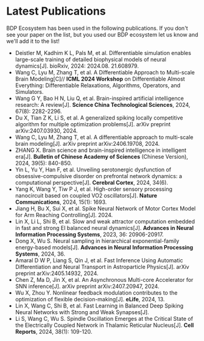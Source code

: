 
# Latest Publications

BDP Ecosystem has been used in the following publications. If you don't see your paper on the list, but you used our BDP ecosystem let us know and we'll add it to the list!


- Deistler M, Kadhim K L, Pals M, et al. Differentiable simulation enables large-scale training of detailed biophysical models of neural dynamics[J]. bioRxiv, 2024: 2024.08. 21.608979. 
- Wang C, Lyu M, Zhang T, et al. A Differentiable Approach to Multi-scale Brain Modeling[C]// **ICML 2024 Workshop** on Differentiable Almost Everything: Differentiable Relaxations, Algorithms, Operators, and Simulators.
- Wang G Y, Bao H N, Liu Q, et al. Brain-inspired artificial intelligence research: A review[J]. **Science China Technological Sciences**, 2024, 67(8): 2282-2296.
- Du X, Tian Z K, Li S, et al. A generalized spiking locally competitive algorithm for multiple optimization problems[J]. arXiv preprint arXiv:2407.03930, 2024.
- Wang C, Lyu M, Zhang T, et al. A differentiable approach to multi-scale brain modeling[J]. arXiv preprint arXiv:2406.19708, 2024.
- ZHANG X. Brain science and brain-inspired intelligence in intelligent era[J]. **Bulletin of Chinese Academy of Sciences** (Chinese Version), 2024, 39(5): 840-850.
- Yin L, Yu Y, Han F, et al. Unveiling serotonergic dysfunction of obsessive-compulsive disorder on prefrontal network dynamics: a computational perspective[J]. **Cerebral Cortex**, 2024, 34(6).
- Yang K, Wang Y, Tiw P J, et al. High-order sensory processing nanocircuit based on coupled VO2 oscillators[J]. **Nature Communications**, 2024, 15(1): 1693.
- Jiang H, Bu X, Sui X, et al. Spike Neural Network of Motor Cortex Model for Arm Reaching Controlling[J]. 2024.
- Lin X, Li L, Shi B, et al. Slow and weak attractor computation embedded in fast and strong EI balanced neural dynamics[J]. **Advances in Neural Information Processing Systems**, 2023, 36: 20906-20917.
- Dong X, Wu S. Neural sampling in hierarchical exponential-family energy-based models[J]. **Advances in Neural Information Processing Systems**, 2024, 36.
- Amaral D W P, Liang S, Qin J, et al. Fast Inference Using Automatic Differentiation and Neural Transport in Astroparticle Physics[J]. arXiv preprint arXiv:2405.14932, 2024.
- Chen Z, Ma D, Jin X, et al. An Asynchronous Multi-core Accelerator for SNN inference[J]. arXiv preprint arXiv:2407.20947, 2024.
- Wu X, Zhou Y. Nonlinear feedback modulation contributes to the optimization of flexible decision-making[J]. **eLife**, 2024, 13.
- Lin X, Wang C, Shi B, et al. Fast Learning in Balanced Deep Spiking Neural Networks with Strong and Weak Synapses[J]. 
- Li S, Wang C, Wu S. Spindle Oscillation Emerges at the Critical State of the Electrically Coupled Network in Thalamic Reticular Nucleus[J]. **Cell Reports**, 2024, 38(1): 109-120.




